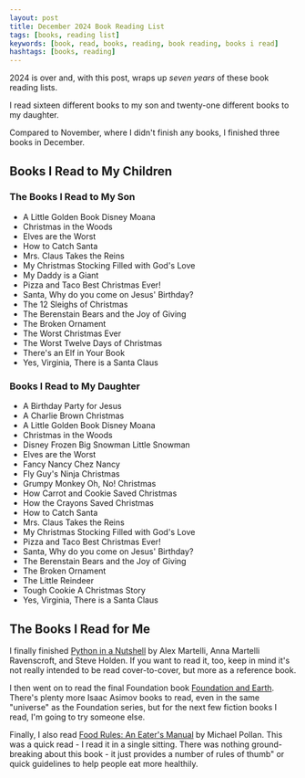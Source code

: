 ```yaml
---
layout: post
title: December 2024 Book Reading List
tags: [books, reading list]
keywords: [book, read, books, reading, book reading, books i read]
hashtags: [books, reading]
---
```


2024 is over and, with this post, wraps up *seven years* of these book reading lists.

I read sixteen different books to my son and twenty-one different books to my daughter.

Compared to November, where I didn't finish any books, I finished three books in December.

## Books I Read to My Children

### The Books I Read to My Son

* A Little Golden Book Disney Moana
* Christmas in the Woods
* Elves are the Worst
* How to Catch Santa
* Mrs. Claus Takes the Reins
* My Christmas Stocking Filled with God's Love
* My Daddy is a Giant
* Pizza and Taco Best Christmas Ever!
* Santa, Why do you come on Jesus' Birthday?
* The 12 Sleighs of Christmas
* The Berenstain Bears and the Joy of Giving
* The Broken Ornament
* The Worst Christmas Ever
* The Worst Twelve Days of Christmas
* There's an Elf in Your Book
* Yes, Virginia, There is a Santa Claus

### Books I Read to My Daughter

* A Birthday Party for Jesus
* A Charlie Brown Christmas
* A Little Golden Book Disney Moana
* Christmas in the Woods
* Disney Frozen Big Snowman Little Snowman
* Elves are the Worst
* Fancy Nancy Chez Nancy
* Fly Guy's Ninja Christmas 
* Grumpy Monkey Oh, No! Christmas
* How Carrot and Cookie Saved Christmas
* How the Crayons Saved Christmas
* How to Catch Santa
* Mrs. Claus Takes the Reins
* My Christmas Stocking Filled with God's Love
* Pizza and Taco Best Christmas Ever!
* Santa, Why do you come on Jesus' Birthday?
* The Berenstain Bears and the Joy of Giving
* The Broken Ornament
* The Little Reindeer
* Tough Cookie A Christmas Story
* Yes, Virginia, There is a Santa Claus

## The Books I Read for Me

I finally finished [Python in a Nutshell](https://www.amazon.com/Python-Nutshell-Desktop-Quick-Reference/dp/1098113551/?tag=hendrixjoseph-20) by Alex Martelli, Anna Martelli Ravenscroft, and Steve Holden. If you want to read it, too, keep in mind it's not really intended to be read cover-to-cover, but more as a reference book.

I then went on to read the final Foundation book [Foundation and Earth](https://www.amazon.com/Foundation-Earth-Isaac-Asimov/dp/0553587579/?tag=hendrixjoseph-20). There's plenty more Isaac Asimov books to read, even in the same "universe" as the Foundation series, but for the next few fiction books I read, I'm going to try someone else.

Finally, I also read [Food Rules: An Eater's Manual](https://www.amazon.com/Food-Rules-Eaters-Michael-Pollan/dp/014311638X/?tag=hendrixjoseph-20) by Michael Pollan. This was a quick read - I read it in a single sitting. There was nothing ground-breaking about this book - it just provides a number of rules of thumb" or quick guidelines to help people eat more healthily.
